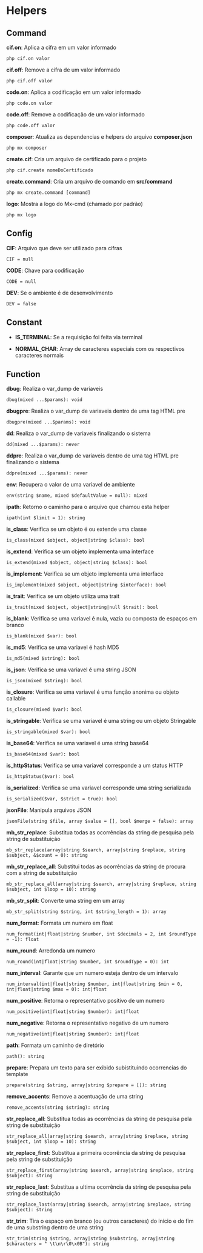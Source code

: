 # Helpers

## Command

**cif.on**: Aplica a cifra em um valor informado

    php cif.on valor

**cif.off**: Remove a cifra de um valor informado

    php cif.off valor
**code.on**: Aplica a codificação em um valor informado

    php code.on valor

**code.off**: Remove a codificação de um valor informado

    php code.off valor

**composer**: Atualiza as dependencias e helpers do arquivo **composer.json**

    php mx composer

**create.cif**: Cria um arquivo de certificado para o projeto

    php cif.create nomeDoCertificado

**create.command**: Cria um arquivo de comando em **src/command**

    php mx create.command [command]

**logo**: Mostra a logo do Mx-cmd (chamado por padrão)

    php mx logo

## Config

**CIF**: Arquivo que deve ser utilizado para cifras

    CIF = null

**CODE**: Chave para codificação

    CODE = null

**DEV**: Se o ambiente é de desenvolvimento

    DEV = false

## Constant

 - **IS_TERMINAL**: Se a requisição foi feita via terminal

 - **NORMAL_CHAR**: Array de caracteres especiais com os respectivos caracteres normais

## Function
    
**dbug**: Realiza o var_dump de variaveis

    dbug(mixed ...$params): void

**dbugpre**: Realiza o var_dump de variaveis dentro de uma tag HTML pre

    dbugpre(mixed ...$params): void

**dd**: Realiza o var_dump de variaveis finalizando o sistema

    dd(mixed ...$params): never

**ddpre**: Realiza o var_dump de variaveis dentro de uma tag HTML pre finalizando o sistema

    ddpre(mixed ...$params): never

**env**: Recupera o valor de uma variavel de ambiente

    env(string $name, mixed $defaultValue = null): mixed

**ipath**: Retorno o caminho para o arquivo que chamou esta helper

    ipath(int $limit = 1): string

**is_class**: Verifica se um objeto é ou extende uma classe

    is_class(mixed $object, object|string $class): bool

**is_extend**: Verifica se um objeto implementa uma interface

    is_extend(mixed $object, object|string $class): bool

**is_implement**: Verifica se um objeto implementa uma interface

    is_implement(mixed $object, object|string $interface): bool

**is_trait**: Verifica se um objeto utiliza uma trait

    is_trait(mixed $object, object|string|null $trait): bool

**is_blank**: Verifica se uma variavel é nula, vazia ou composta de espaços em branco

    is_blank(mixed $var): bool

**is_md5**: Verifica se uma variavel é hash MD5

    is_md5(mixed $string): bool

**is_json**: Verifica se uma variavel é uma string JSON

    is_json(mixed $string): bool

**is_closure**: Verifica se uma variavel é uma função anonima ou objeto callable

    is_closure(mixed $var): bool

**is_stringable**: Verifica se uma variavel é uma string ou um objeto Stringable

    is_stringable(mixed $var): bool

**is_base64**: Verifica se uma variavel é uma string base64

    is_base64(mixed $var): bool

**is_httpStatus**: Verifica se uma variavel corresponde a um status HTTP

    is_httpStatus($var): bool

**is_serialized**: Verifica se uma variavel corresponde uma string serializada

    is_serialized($var, $strict = true): bool

**jsonFile**: Manipula arquivos JSON

    jsonFile(string $file, array $value = [], bool $merge = false): array
**mb_str_replace**: Substitua todas as ocorrências da string de pesquisa pela string de substituição

    mb_str_replace(array|string $search, array|string $replace, string $subject, &$count = 0): string

**mb_str_replace_all**: Substitui todas as ocorrências da string de procura com a string de substituição

    mb_str_replace_all(array|string $search, array|string $replace, string $subject, int $loop = 10): string

**mb_str_split**: Converte uma string em um array

    mb_str_split(string $string, int $string_length = 1): array
    
**num_format**: Formata um numero em float

    num_format(int|float|string $number, int $decimals = 2, int $roundType = -1): float

**num_round**: Arredonda um numero

    num_round(int|float|string $number, int $roundType = 0): int

**num_interval**: Garante que um numero esteja dentro de um intervalo

    num_interval(int|float|string $number, int|float|string $min = 0, int|float|string $max = 0): int|float

**num_positive**: Retorna o representativo positivo de um numero

    num_positive(int|float|string $number): int|float

**num_negative**: Retorna o representativo negativo de um numero

    num_negative(int|float|string $number): int|float

**path**: Formata um caminho de diretório

    path(): string

**prepare**: Prepara um texto para ser exibido subistituindo ocorrencias do template

    prepare(string $string, array|string $prepare = []): string

**remove_accents**: Remove a acentuação de uma string

    remove_accents(string $string): string

**str_replace_all**: Substitua todas as ocorrências da string de pesquisa pela string de substituição

    str_replace_all(array|string $search, array|string $replace, string $subject, int $loop = 10): string

**str_replace_first**: Substitua a primeira ocorrência da string de pesquisa pela string de substituição

    str_replace_first(array|string $search, array|string $replace, string $subject): string

**str_replace_last**: Substitua a ultima ocorrência da string de pesquisa pela string de substituição

    str_replace_last(array|string $search, array|string $replace, string $subject): string

**str_trim**: Tira o espaço em branco (ou outros caracteres) do início e do fim de uma substring dentro de uma string

    str_trim(string $string, array|string $substring, array|string $characters = " \t\n\r\0\x0B"): string
